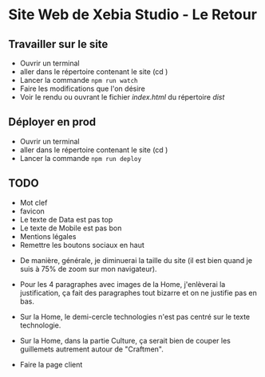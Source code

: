 Site Web de Xebia Studio - Le Retour
====================================

Travailler sur le site
---

  * Ouvrir un terminal
  * aller dans le répertoire contenant le site (cd <nom du site>)
  * Lancer la commande <code>npm run watch</code>
  * Faire les modifications que l'on désire
  * Voir le rendu ou ouvrant le fichier *index.html* du répertoire *dist*


Déployer en prod
---

  * Ouvrir un terminal
  * aller dans le répertoire contenant le site (cd <nom du site>)
  * Lancer la commande <code>npm run deploy</code>


TODO
----

  * Mot clef
  * favicon
  * Le texte de Data est pas top
  * Le texte de Mobile est pas bon
  * Mentions légales
  * Remettre les boutons sociaux en haut

  - De manière, générale, je diminuerai la taille du site (il est bien quand je suis à 75% de zoom sur mon navigateur).

  - Pour les 4 paragraphes avec images de la Home, j'enlèverai la justification, ça fait des paragraphes tout bizarre et on ne justifie pas en bas.
  - Sur la Home, le demi-cercle technologies n'est pas centré sur le texte technologie.
  - Sur la Home, dans la partie Culture, ça serait bien de couper les guillemets autrement autour de "Craftmen".
  - Faire la page client













